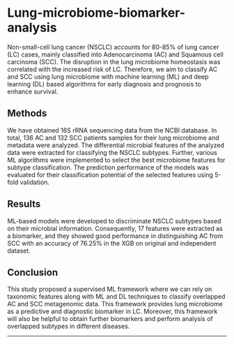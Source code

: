 # Lung-microbiome-biomarker-analysis
Non-small-cell lung cancer (NSCLC) accounts for 80-85% of lung cancer (LC) cases, mainly classified into Adenocarcinoma (AC) and Squamous cell carcinoma (SCC). 
The disruption in the lung microbiome homeostasis was correlated with the increased risk of LC. 
Therefore, we aim to classify AC and SCC using lung microbiome with machine learning (ML) and deep learning (DL) based algorithms for early diagnosis and prognosis to enhance survival. 

## Methods
We have obtained 16S rRNA sequencing data from the NCBI database. In total, 136 AC and 132 SCC patients samples for their lung microbiome and metadata were analyzed. 
The differential microbial features of the analyzed data were extracted for classifying the NSCLC subtypes. Further, various ML algorithms were implemented to select the best microbiome features for subtype classification. 
The prediction performance of the models was evaluated for their classification potential of the selected features using 5-fold validation.

## Results
ML-based models were developed to discriminate NSCLC subtypes based on their microbial information.
Consequently, 17 features were extracted as a biomarker, and they showed good performance in distinguishing AC from SCC with an accuracy of 76.25% in the XGB on original and independent dataset.

## Conclusion
This study proposed a supervised ML framework where we can rely on taxonomic features along with ML and DL techniques to classify overlapped AC and SCC metagenomic data. 
This framework provides lung microbiome as a predictive and diagnostic biomarker in LC. Moreover, this framework will also be helpful to obtain further biomarkers and perform analysis of overlapped subtypes in different diseases.
 
*************************************************************************************************************************************************************

